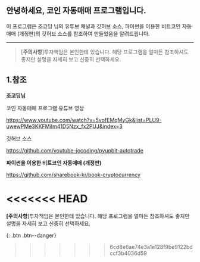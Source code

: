 ## 안녕하세요, 코인 자동매매 프로그램입니다.

이 프로그램은 조코딩 님의 유튜브 채널과 깃허브 소스,
파이썬을 이용한 비트코인 자동매매 (개정판)의 깃허브 소스를 참조하여
만들었음을 알려드립니다.

---


> [**주의사항**]투자책임은 본인한테 있습니다. 해당 프로그램을 얼마든 참조하셔도 좋지만 설명을 자세히 보고 신중히 선택하세요.





## 1.참조

**조코딩님**

코인 자동매매 프로그램 유튜브 영상

<https://www.youtube.com/watch?v=5vofEMqMyGk&list=PLU9-uwewPMe3KKFMiIm41D5Nzx_fx2PUJ&index=3>

깃허브 소스

<https://github.com/youtube-jocoding/pyupbit-autotrade>


**파이썬을 이용한 비트코인 자동매매 (개정판)**

<https://github.com/sharebook-kr/book-cryptocurrency>



<<<<<<< HEAD
=======

**[주의사항**]투자책임은 본인한테 있습니다. 해당 프로그램을 얼마든 참조하셔도 좋지만 설명을 자세히 보고 신중히 선택하세요.

{: .btn .btn--danger}

>>>>>>> 6cd8e6ae74e3a1e128f9be9122bdccf3b4036d59
